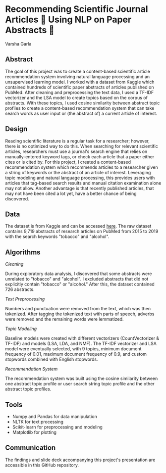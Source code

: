 # Recommending Scientific Journal Articles 📗 Using NLP on Paper Abstracts 📖
Varsha Garla

## Abstract
The goal of this project was to create a content-based scientific article recommendation system involving natural language processing and an unsupervised learning model. I worked with a dataset from Kaggle which contained hundreds of scientific paper abstracts of articles published on PubMed. After cleaning and preprocessing the text data, I used a TF-IDF vectorizer and the LSA model to create topics based on the corpus of abstracts. With these topics, I used cosine similarity between abstract topic profiles to create a content-based recommendation system that can take search words as user input or (the abstract of) a current article of interest.

## Design
Reading scientific literature is a regular task for a researcher; however, there is no optimized way to do this. When searching for relevant scientific articles, researchers must use a journal's search engine that relies on manually-entered keyword tags, or check each article that a paper either cites or is cited by. For this project, I created a content-based recommendation system which recommends articles to a researcher given a string of keywords or the abstract of an article of interest. Leveraging topic modeling and natural language processing, this provides users with articles that tag-based search results and manual citation examination alone may not allow. Another advantage is that recently published articles, that may not have been cited a lot yet, have a better chance of being discovered.

## Data
The dataset is from Kaggle and can be accessed [here](https://www.kaggle.com/sandhyaavasthi/abstractspubmed). The raw dataset contains 9,719 abstracts of research articles on PubMed from 2015 to 2019 with the search keywords "tobacco" and "alcohol".

## Algorithms
_Cleaning_

During exploratory data analysis, I discovered that some abstracts were unrelated to "tobacco" and "alcohol". I excluded abstracts that did not explicitly contain "tobacco" or "alcohol." After this, the dataset contained 726 abstracts.

_Text Preprocessing_

Numbers and punctuation were removed from the text, which was then tokenized. After tagging the tokenized text with parts of speech, adverbs were removed and the remaining words were lemmatized.

_Topic Modeling_

Baseline models were created with different vectorizers (CountVectorizer & TF-IDF) and models (LSA, LDA, and NMF). The TF-IDF vectorizer and LSA model were eventually selected, with 9 topics, minimum document frequency of 0.01, maximum document frequency of 0.9, and custom stopwords combined with English stopwords.

_Recommendation System_

The recommendation system was built using the cosine similarity between one abstract topic profile or user search string topic profile and the other abstract topic profiles.


## Tools
- Numpy and Pandas for data manipulation
- NLTK for text processing
- Scikit-learn for preprocessing and modeling
- Matplotlib for plotting

## Communication
The findings and slide deck accompanying this project's presentation are accessible in this GitHub repository.
